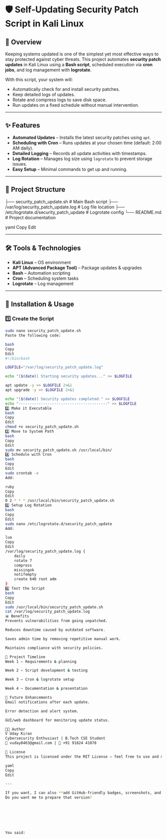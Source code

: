# 🛡️ Self-Updating Security Patch Script in Kali Linux

## 📌 Overview
Keeping systems updated is one of the simplest yet most effective ways to stay protected against cyber threats. This project automates **security patch updates** in Kali Linux using a **Bash script**, scheduled execution via **cron jobs**, and log management with **logrotate**.  

With this script, your system will:
- Automatically check for and install security patches.
- Keep detailed logs of updates.
- Rotate and compress logs to save disk space.
- Run updates on a fixed schedule without manual intervention.

---

## ✨ Features
- **Automated Updates** – Installs the latest security patches using `apt`.
- **Scheduling with Cron** – Runs updates at your chosen time (default: 2:00 AM daily).
- **Detailed Logging** – Records all update activities with timestamps.
- **Log Rotation** – Manages log size using `logrotate` to prevent storage issues.
- **Easy Setup** – Minimal commands to get up and running.

---

## 📂 Project Structure
├── security_patch_update.sh # Main Bash script
├── /var/log/security_patch_update.log # Log file location
├── /etc/logrotate.d/security_patch_update # Logrotate config
└── README.md # Project documentation

yaml
Copy
Edit

---

## 🛠 Tools & Technologies
- **Kali Linux** – OS environment
- **APT (Advanced Package Tool)** – Package updates & upgrades
- **Bash** – Automation scripting
- **Cron** – Scheduling system tasks
- **Logrotate** – Log management

---

## 🚀 Installation & Usage

### 1️⃣ Create the Script
```bash
sudo nano security_patch_update.sh
Paste the following code:

bash
Copy
Edit
#!/bin/bash

LOGFILE="/var/log/security_patch_update.log"

echo "[$(date)] Starting security updates..." >> $LOGFILE

apt update -y >> $LOGFILE 2>&1
apt upgrade -y >> $LOGFILE 2>&1

echo "[$(date)] Security updates completed." >> $LOGFILE
echo "----------------------------------------" >> $LOGFILE
2️⃣ Make it Executable
bash
Copy
Edit
chmod +x security_patch_update.sh
3️⃣ Move to System Path
bash
Copy
Edit
sudo mv security_patch_update.sh /usr/local/bin/
4️⃣ Schedule with Cron
bash
Copy
Edit
sudo crontab -e
Add:

ruby
Copy
Edit
0 2 * * * /usr/local/bin/security_patch_update.sh
5️⃣ Setup Log Rotation
bash
Copy
Edit
sudo nano /etc/logrotate.d/security_patch_update
Add:

lua
Copy
Edit
/var/log/security_patch_update.log {
    daily
    rotate 7
    compress
    missingok
    notifempty
    create 640 root adm
}
6️⃣ Test the Script
bash
Copy
Edit
sudo /usr/local/bin/security_patch_update.sh
cat /var/log/security_patch_update.log
📊 Benefits
Prevents vulnerabilities from going unpatched.

Reduces downtime caused by outdated software.

Saves admin time by removing repetitive manual work.

Maintains compliance with security policies.

📅 Project Timeline
Week 1 – Requirements & planning

Week 2 – Script development & testing

Week 3 – Cron & logrotate setup

Week 4 – Documentation & presentation

📌 Future Enhancements
Email notifications after each update.

Error detection and alert system.

GUI/web dashboard for monitoring update status.

👨‍💻 Author
V Uday Kiran
Cybersecurity Enthusiast | B.Tech CSE Student
📧 vuday8463@gmail.com | 📱 +91 91824 41078

📜 License
This project is licensed under the MIT License – feel free to use and modify with attribution.

yaml
Copy
Edit

---

If you want, I can also **add GitHub-friendly badges, screenshots, and usage GIFs** so your README looks more attractive and professional on your repo page.  
Do you want me to prepare that version?







You said:
